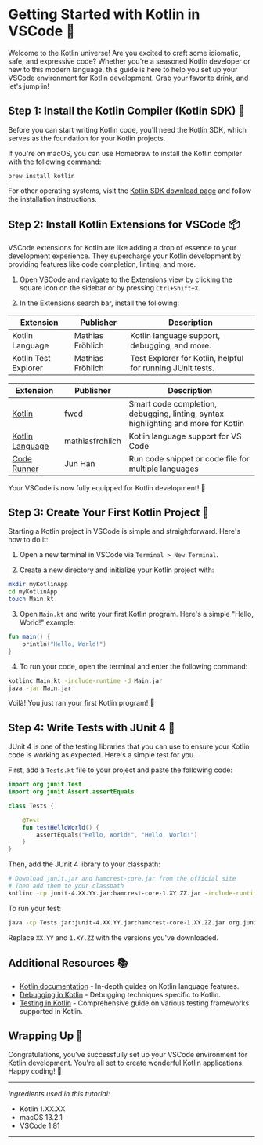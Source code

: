 # Getting Started with Kotlin in VSCode 🚀

Welcome to the Kotlin universe! Are you excited to craft some idiomatic, safe, and expressive code? Whether you're a seasoned Kotlin developer or new to this modern language, this guide is here to help you set up your VSCode environment for Kotlin development. Grab your favorite drink, and let's jump in!

## Step 1: Install the Kotlin Compiler (Kotlin SDK) 🧪

Before you can start writing Kotlin code, you'll need the Kotlin SDK, which serves as the foundation for your Kotlin projects.

If you're on macOS, you can use Homebrew to install the Kotlin compiler with the following command:

```
brew install kotlin
```

For other operating systems, visit the [Kotlin SDK download page](https://kotlinlang.org/docs/command-line.html) and follow the installation instructions.

## Step 2: Install Kotlin Extensions for VSCode 📦

VSCode extensions for Kotlin are like adding a drop of essence to your development experience. They supercharge your Kotlin development by providing features like code completion, linting, and more.

1. Open VSCode and navigate to the Extensions view by clicking the square icon on the sidebar or by pressing `Ctrl+Shift+X`.

2. In the Extensions search bar, install the following:

| Extension           | Publisher         | Description                                    |
|---------------------|-------------------|------------------------------------------------|
| Kotlin Language     | Mathias Fröhlich  | Kotlin language support, debugging, and more.  |
| Kotlin Test Explorer| Mathias Fröhlich  | Test Explorer for Kotlin, helpful for running JUnit tests.|

<table>
  <thead>
    <th>Extension</th>
    <th>Publisher</th>
    <th>Description</th>
  </thead>
  <tr>
    <td><a href="https://marketplace.visualstudio.com/items?itemName=fwcd.kotlin">Kotlin</a></td>
    <td>fwcd</td>
    <td>Smart code completion, debugging, linting, syntax highlighting and more for Kotlin</td>
  </tr>
  <tr>
    <td><a href="https://marketplace.visualstudio.com/items?itemName=mathiasfrohlich.Kotlin">Kotlin Language</a></td>
    <td>mathiasfrohlich</td>
    <td>Kotlin language support for VS Code</td>
  </tr>
  <tr>
    <td><a href="https://marketplace.visualstudio.com/items?itemName=formulahendry.code-runner">Code Runner</a></td>
    <td>Jun Han</td>
    <td>Run code snippet or code file for multiple languages</td>
  </tr>
  
</table>

Your VSCode is now fully equipped for Kotlin development! 🎉

## Step 3: Create Your First Kotlin Project 🌟

Starting a Kotlin project in VSCode is simple and straightforward. Here's how to do it:

1. Open a new terminal in VSCode via `Terminal > New Terminal`.

2. Create a new directory and initialize your Kotlin project with:

```bash
mkdir myKotlinApp
cd myKotlinApp
touch Main.kt
```

3. Open `Main.kt` and write your first Kotlin program. Here's a simple "Hello, World!" example:

```kotlin
fun main() {
    println("Hello, World!")
}
```

4. To run your code, open the terminal and enter the following command:

```bash
kotlinc Main.kt -include-runtime -d Main.jar
java -jar Main.jar
```

Voilà! You just ran your first Kotlin program! 🥳

## Step 4: Write Tests with JUnit 4 🧪

JUnit 4 is one of the testing libraries that you can use to ensure your Kotlin code is working as expected. Here's a simple test for you.

First, add a `Tests.kt` file to your project and paste the following code:

```kotlin
import org.junit.Test
import org.junit.Assert.assertEquals

class Tests {

    @Test
    fun testHelloWorld() {
        assertEquals("Hello, World!", "Hello, World!")
    }
}
```

Then, add the JUnit 4 library to your classpath:

```bash
# Download junit.jar and hamcrest-core.jar from the official site
# Then add them to your classpath
kotlinc -cp junit-4.XX.YY.jar:hamcrest-core-1.XY.ZZ.jar -include-runtime -d Tests.jar Tests.kt
```

To run your test:

```bash
java -cp Tests.jar:junit-4.XX.YY.jar:hamcrest-core-1.XY.ZZ.jar org.junit.runner.JUnitCore Tests
```

Replace `XX.YY` and `1.XY.ZZ` with the versions you've downloaded.

## Additional Resources 📚

- [Kotlin documentation](https://kotlinlang.org/docs/home.html) - In-depth guides on Kotlin language features.
- [Debugging in Kotlin](https://kotlinlang.org/docs/debugging.html) - Debugging techniques specific to Kotlin.
- [Testing in Kotlin](https://kotlinlang.org/docs/testing.html) - Comprehensive guide on various testing frameworks supported in Kotlin.

## Wrapping Up 🎉

Congratulations, you've successfully set up your VSCode environment for Kotlin development. You're all set to create wonderful Kotlin applications. Happy coding! 🎈

---

*Ingredients used in this tutorial:*

- Kotlin 1.XX.XX
- macOS 13.2.1
- VSCode 1.81

---
